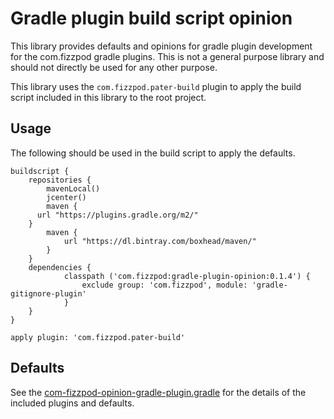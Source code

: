# Gradle plugin build script opinion

This library provides defaults and opinions for gradle plugin development for the com.fizzpod gradle plugins. This is not a general purpose library and should not directly be used for any other purpose.

This library uses the `com.fizzpod.pater-build` plugin to apply the build script included in this library to the root project.

## Usage
The following should be used in the build script to apply the defaults.
```
buildscript {
	repositories {
		mavenLocal()
		jcenter()
		maven {
      url "https://plugins.gradle.org/m2/"
    }
		maven {
			url "https://dl.bintray.com/boxhead/maven/"
		}
	}
	dependencies {
			classpath ('com.fizzpod:gradle-plugin-opinion:0.1.4') {
				exclude group: 'com.fizzpod', module: 'gradle-gitignore-plugin'
			}
    }
}

apply plugin: 'com.fizzpod.pater-build'

```

## Defaults

See the [com-fizzpod-opinion-gradle-plugin.gradle](./src/main/resources/META-INF/pater-build/com-fizzpod-opinion-gradle-plugin.gradle) for the details of the included plugins and defaults.

